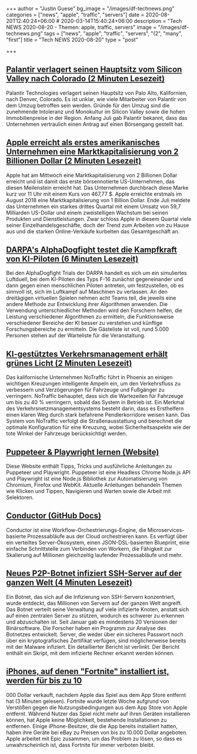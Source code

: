 +++
author = "Justin Guese"
bg_image = "/images/df-technews.png"
categories = ["news", "apple", "traffic", "servers"]
date = 2020-08-20T12:40:24+06:00 # 2020-03-14T15:40:24+06:00
description = "Tech NEWS 2020-08-20 - Themen: apple, traffic, servers"
image = "/images/df-technews.png"
tags = ["news", "apple", "traffic", "servers", "(2", "many", "first"]
title = "Tech NEWS 2020-08-20"
type = "post"

+++

## [Palantir verlagert seinen Hauptsitz vom Silicon Valley nach Colorado (2 Minuten Lesezeit)](https://www.cnbc.com/2020/08/19/palantir-headquarters-moves-from-silicon-valley-to-colorado.html/1/010001740b586421-679c3bfa-3c58-4971-a528-a6a279e1e7c4-000000/Ww8sZfU7N1cvRcMhtC8ECg5A7TWlUo2iw0bbaMcFTB8=155)

 Palantir Technologies verlagert seinen Hauptsitz von Palo Alto, Kalifornien, nach Denver, Colorado. Es ist unklar, wie viele Mitarbeiter von Palantir von dem Umzug betroffen sein werden. Gründe für den Umzug sind die zunehmende Intoleranz und Monokultur im Silicon Valley sowie die hohen Immobilienpreise in der Region. Anfang Juli gab Palantir bekannt, dass das Unternehmen vertraulich einen Antrag auf einen Börsengang gestellt hat.

## [Apple erreicht als erstes amerikanisches Unternehmen eine Marktkapitalisierung von 2 Billionen Dollar (2 Minuten Lesezeit)](https://www.cnbc.com/2020/08/19/apple-reaches-2-trillion-market-cap.html/1/010001740b586421-679c3bfa-3c58-4971-a528-a6a279e1e7c4-000000/_ZUVUq14gu9DIjDDU-SKBMxyTb89z--Og72s1z_mtI8=155)

 Apple hat am Mittwoch eine Marktkapitalisierung von 2 Billionen Dollar erreicht und ist damit das erste börsennotierte US-Unternehmen, das diesen Meilenstein erreicht hat. Das Unternehmen durchbrach diese Marke kurz vor 11 Uhr mit einem Kurs von 467,77 $. Apple erreichte erstmals im August 2018 eine Marktkapitalisierung von 1 Billion Dollar. Ende Juli meldete das Unternehmen ein starkes drittes Quartal mit einem Umsatz von 59,7 Milliarden US-Dollar und einem zweistelligen Wachstum bei seinen Produkten und Dienstleistungen. Zwar schloss Apple in diesem Quartal viele seiner Einzelhandelsgeschäfte, doch der Trend zum Arbeiten von zu Hause aus und die starken Online-Verkäufe kurbelten das Gesamtgeschäft an.

## [DARPA's AlphaDogfight testet die Kampfkraft von KI-Piloten (6 Minuten Lesezeit)](https://breakingdefense.com/2020/08/darpas-alphadogfight-tests-ai-pilots-combat-chops//1/010001740b586421-679c3bfa-3c58-4971-a528-a6a279e1e7c4-000000/S7kxfETwHKV0IcXJioql53z5-t0fYQzZAam1rY91Ajs=155)

 Bei den AlphaDogfight Trials der DARPA handelt es sich um ein simuliertes Luftduell, bei dem KI-Piloten des Typs F-16 zunächst gegeneinander und dann gegen einen menschlichen Piloten antreten, um festzustellen, ob es sinnvoll ist, sich im Luftkampf auf Maschinen zu verlassen. An den dreitägigen virtuellen Spielen nehmen acht Teams teil, die jeweils eine andere Methode zur Entwicklung ihrer Algorithmen anwenden. Die Verwendung unterschiedlicher Methoden wird den Forschern helfen, die Leistung verschiedener Algorithmen zu ermitteln, die Funktionsweise verschiedener Bereiche der KI besser zu verstehen und künftige Forschungsbereiche zu ermitteln. Die Gästeliste ist voll, rund 5.000 Personen stehen auf der Warteliste für die Veranstaltung.

## [KI-gestütztes Verkehrsmanagement erhält grünes Licht (2 Minuten Lesezeit)](https://www.zdnet.com/article/ai-based-traffic-management-gets-green-light//1/010001740b586421-679c3bfa-3c58-4971-a528-a6a279e1e7c4-000000/T4brvH0AxtUr86IzplTVV6QcvLACI0fmwl8NJsyVH-Y=155)

 Das kalifornische Unternehmen NoTraffic führt in Phoenix an einigen wichtigen Kreuzungen intelligente Ampeln ein, um den Verkehrsfluss zu verbessern und Verzögerungen für Fahrzeuge und Fußgänger zu verringern. NoTraffic behauptet, dass sich die Wartezeiten für Fahrzeuge um bis zu 40 % verringern, sobald das System in Betrieb ist. Ein Merkmal des Verkehrsnetzmanagementsystems besteht darin, dass es Ersthelfern einen klaren Weg durch stark befahrene Pendlerkorridore weisen kann. Das System von NoTraffic verfolgt die Straßenausstattung und berechnet die optimale Konfiguration für eine Kreuzung, wobei Sicherheitsaspekte wie der tote Winkel der Fahrzeuge berücksichtigt werden.

## [Puppeteer & Playwright lernen (Website)](https://theheadless.dev//1/010001740b586421-679c3bfa-3c58-4971-a528-a6a279e1e7c4-000000/Vl1AarpW4RNn9l6M_HaSKlZNBgTQIghr-t-qvnO8vno=155)

 Diese Website enthält Tipps, Tricks und ausführliche Anleitungen zu Puppeteer und Playwright. Puppeteer ist eine Headless Chrome Node.js API und Playwright ist eine Node.js Bibliothek zur Automatisierung von Chromium, Firefox und WebKit. Aktuelle Anleitungen behandeln Themen wie Klicken und Tippen, Navigieren und Warten sowie die Arbeit mit Selektoren.

## [Conductor (GitHub Docs)](https://netflix.github.io/conductor//1/010001740b586421-679c3bfa-3c58-4971-a528-a6a279e1e7c4-000000/PROqVmMM7E7geGk-snwJdb8CJL0YlevPJbi0f8QKLzg=155)

 Conductor ist eine Workflow-Orchestrierungs-Engine, die Microservices-basierte Prozessabläufe aus der Cloud orchestrieren kann. Es verfügt über ein verteiltes Server-Ökosystem, einen JSON-DSL-basierten Blueprint, eine einfache Schnittstelle zum Verbinden von Workern, die Fähigkeit zur Skalierung auf Millionen gleichzeitig laufender Prozessabläufe und mehr.

## [Neues P2P-Botnet infiziert SSH-Server auf der ganzen Welt (4 Minuten Lesezeit)](https://arstechnica.com/information-technology/2020/08/new-p2p-botnet-infects-ssh-servers-all-over-the-world//1/010001740b586421-679c3bfa-3c58-4971-a528-a6a279e1e7c4-000000/Dxc3zRHMrKELZIcHQxIpIAHyillfDNa9wAUYnmPnme8=155)

 Ein Botnet, das sich auf die Infizierung von SSH-Servern konzentriert, wurde entdeckt, das Millionen von Servern auf der ganzen Welt angreift. Das Botnet verteilt seine Verwaltung auf viele infizierte Knoten, anstatt sich auf einen zentralen Server zu stützen, wodurch es schwerer zu erkennen und abzuschalten ist. Seit Januar gab es mindestens 20 Versionen der Binärsoftware. Die Forscher haben ein Programm zur Analyse des Botnetzes entwickelt. Server, die weder über ein sicheres Passwort noch über ein kryptografisches Zertifikat verfügen, sind möglicherweise bereits mit der Malware infiziert. Ein detaillierter Bericht ist verlinkt. Der Bericht enthält ein Skript, mit dem infizierte Rechner erkannt werden können.

## [iPhones, auf denen "Fortnite" installiert ist, werden für bis zu 10](https://www.businessinsider.com/iphones-with-fortnite-selling-on-ebay-for-thousands-2020-8/1/010001740b586421-679c3bfa-3c58-4971-a528-a6a279e1e7c4-000000/7232kwaT77EGNJ9MqWs5WvmsNyQwKo32moMy5gJlTTc=155)

000 Dollar verkauft, nachdem Apple das Spiel aus dem App Store entfernt hat (3 Minuten gelesen). Fortnite wurde letzte Woche aufgrund von Verstößen gegen die Nutzungsbedingungen aus dem App Store von Apple entfernt. Während Nutzer das Spiel nicht mehr auf ihren Geräten installieren können, hat Apple keine Möglichkeit, bestehende Installationen zu entfernen. Einige iPhone-Besitzer, die die App bereits installiert hatten, haben ihre Geräte bei eBay zu Preisen von bis zu 10.000 Dollar angeboten. Apple arbeitet mit Epic zusammen, um das Problem zu lösen, so dass es unwahrscheinlich ist, dass Fortnite für immer verboten bleibt.


